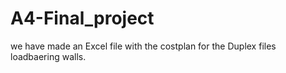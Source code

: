 # A4-Final_project
we have made an Excel file with the costplan for the Duplex files loadbaering walls.
